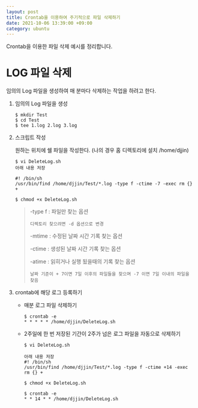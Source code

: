 ```yaml
---
layout: post
title: Crontab을 이용하여 주기적으로 파일 삭제하기
date: 2021-10-06 13:39:00 +09:00
category: ubuntu
---
```

Crontab을 이용한 파일 삭제 예시를 정리합니다.

# LOG 파일 삭제

임의의 Log 파일을 생성하여 매 분마다 삭제하는 작업을 하려고 한다.

1. 임의의 Log 파일을 생성

   ~~~
   $ mkdir Test
   $ cd Test
   $ tee 1.log 2.log 3.log
   ~~~
2. 스크립트 작성

   원하는 위치에 쉘 파일을 작성한다. (나의 경우 홈 디렉토리에 설치 /home/djjin)

   ~~~
   $ vi DeleteLog.sh
   아래 내용 저장

   #! /bin/sh
   /usr/bin/find /home/djjin/Test/*.log -type f -ctime -7 -exec rm {} +

   $ chmod +x DeleteLog.sh
   ~~~
   > -type f : 파일만 찾는 옵션
   >
   > ```
   > 디렉토리 찾으려면 -d 옵션으로 변경
   > ```
   >
   > -mtime : 수정된 날짜 시간 기록 찾는 옵션
   >
   > -ctime : 생성된 날짜 시간 기록 찾는 옵션
   >
   > -atime : 읽히거나 실행 됬을때의 기록 찾는 옵션
   >
   > ```
   > 날짜 기준이 + 7이면 7일 이후의 파일들을 찾으며 -7 이면 7일 이내의 파일을 찾음
   > ```
   >
3. crontab에 해당 로그 등록하기

   - 매분 로그 파일 삭제하기

     ~~~
     $ crontab -e
     * * * * * /home/djjin/DeleteLog.sh
     ~~~
   - 2주일에 한 번 저장된 기간이 2주가 넘은 로그 파일을 자동으로 삭제하기

     ~~~
     $ vi DeleteLog.sh

     아래 내용 저장
     #! /bin/sh
     /usr/bin/find /home/djjin/Test/*.log -type f -ctime +14 -exec rm {} +

     $ chmod +x DeleteLog.sh

     $ crontab -e
     * * 14 * * /home/djjin/DeleteLog.sh 
     ~~~
